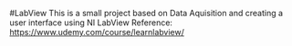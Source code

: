 #LabView
This is a small project based on Data Aquisition and creating a user interface using NI LabView
Reference:
https://www.udemy.com/course/learnlabview/
